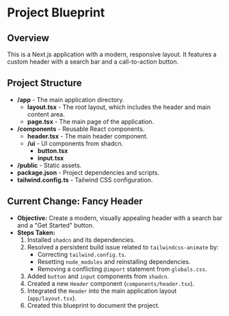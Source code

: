 # Project Blueprint

## Overview

This is a Next.js application with a modern, responsive layout. It features a custom header with a search bar and a call-to-action button.

## Project Structure

- **/app** - The main application directory.
  - **layout.tsx** - The root layout, which includes the header and main content area.
  - **page.tsx** - The main page of the application.
- **/components** - Reusable React components.
  - **header.tsx** - The main header component.
  - **/ui** - UI components from shadcn.
    - **button.tsx**
    - **input.tsx**
- **/public** - Static assets.
- **package.json** - Project dependencies and scripts.
- **tailwind.config.ts** - Tailwind CSS configuration.

## Current Change: Fancy Header

- **Objective:** Create a modern, visually appealing header with a search bar and a "Get Started" button.
- **Steps Taken:**
  1. Installed `shadcn` and its dependencies.
  2. Resolved a persistent build issue related to `tailwindcss-animate` by:
     - Correcting `tailwind.config.ts`.
     - Resetting `node_modules` and reinstalling dependencies.
     - Removing a conflicting `@import` statement from `globals.css`.
  3. Added `button` and `input` components from `shadcn`.
  4. Created a new `Header` component (`components/header.tsx`).
  5. Integrated the `Header` into the main application layout (`app/layout.tsx`).
  6. Created this blueprint to document the project.
